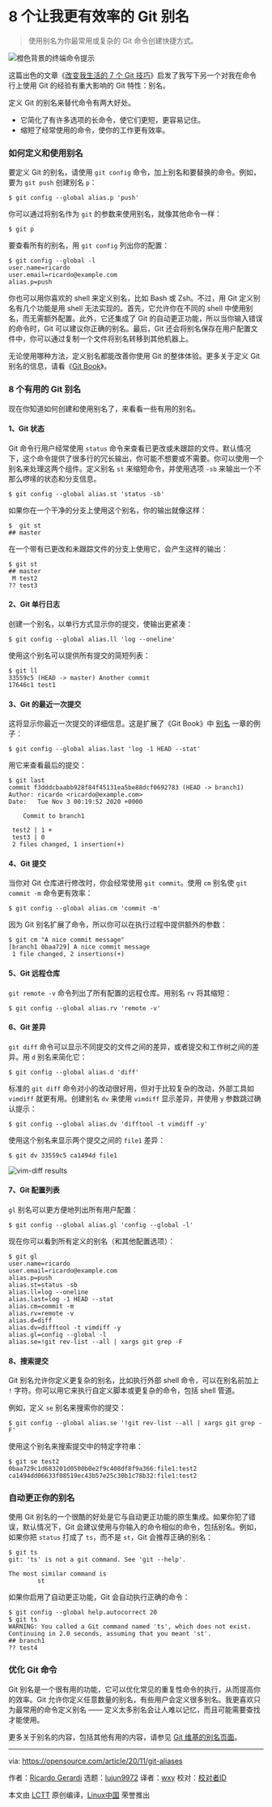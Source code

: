 [#]: collector: (lujun9972)
[#]: translator: (wxy)
[#]: reviewer: (wxy)
[#]: publisher: ( )
[#]: url: ( )
[#]: subject: (8 Git aliases that make me more efficient)
[#]: via: (https://opensource.com/article/20/11/git-aliases)
[#]: author: (Ricardo Gerardi https://opensource.com/users/rgerardi)

8 个让我更有效率的 Git 别名
======

> 使用别名为你最常用或复杂的 Git 命令创建快捷方式。

![橙色背景的终端命令提示][1]

这篇出色的文章《[改变我生活的 7 个 Git 技巧][2]》启发了我写下另一个对我在命令行上使用 Git 的经验有重大影响的 Git 特性：别名。

定义 Git 的别名来替代命令有两大好处。

  * 它简化了有许多选项的长命令，使它们更短，更容易记住。
  * 缩短了经常使用的命令，使你的工作更有效率。

### 如何定义和使用别名

要定义 Git 的别名，请使用 `git config` 命令，加上别名和要替换的命令。例如，要为 `git push` 创建别名 `p`：

```
$ git config --global alias.p 'push'
```

你可以通过将别名作为 `git` 的参数来使用别名，就像其他命令一样：

```
$ git p
```

要查看所有的别名，用 `git config` 列出你的配置：

```
$ git config --global -l
user.name=ricardo
user.email=ricardo@example.com
alias.p=push
```

你也可以用你喜欢的 shell 来定义别名，比如 Bash 或 Zsh。不过，用 Git 定义别名有几个功能是用 shell 无法实现的。首先，它允许你在不同的 shell 中使用别名，而无需额外配置。此外，它还集成了 Git 的自动更正功能，所以当你输入错误的命令时，Git 可以建议你正确的别名。最后，Git 还会将别名保存在用户配置文件中，你可以通过复制一个文件将别名转移到其他机器上。

无论使用哪种方法，定义别名都能改善你使用 Git 的整体体验。更多关于定义 Git 别名的信息，请看《[Git Book][4]》。

### 8 个有用的 Git 别名

现在你知道如何创建和使用别名了，来看看一些有用的别名。

#### 1、Git 状态

Git 命令行用户经常使用 `status` 命令来查看已更改或未跟踪的文件。默认情况下，这个命令提供了很多行的冗长输出，你可能不想要或不需要。你可以使用一个别名来处理这两个组件。定义别名 `st` 来缩短命令，并使用选项 `-sb` 来输出一个不那么啰嗦的状态和分支信息。

```
$ git config --global alias.st 'status -sb'
```

如果你在一个干净的分支上使用这个别名，你的输出就像这样：

```
$  git st
## master
```

在一个带有已更改和未跟踪文件的分支上使用它，会产生这样的输出：

```
$ git st
## master
 M test2
?? test3
```

#### 2、Git 单行日志

创建一个别名，以单行方式显示你的提交，使输出更紧凑：

```
$ git config --global alias.ll 'log --oneline'
```

使用这个别名可以提供所有提交的简短列表：

```
$ git ll
33559c5 (HEAD -> master) Another commit
17646c1 test1
```

#### 3、Git 的最近一次提交

这将显示你最近一次提交的详细信息。这是扩展了《Git Book》中 [别名][4] 一章的例子：

```
$ git config --global alias.last 'log -1 HEAD --stat'
```

用它来查看最后的提交：

```
$ git last
commit f3dddcbaabb928f84f45131ea5be88dcf0692783 (HEAD -> branch1)
Author: ricardo <ricardo@example.com>
Date:   Tue Nov 3 00:19:52 2020 +0000

    Commit to branch1

 test2 | 1 +
 test3 | 0
 2 files changed, 1 insertion(+)
```

#### 4、Git 提交

当你对 Git 仓库进行修改时，你会经常使用 `git commit`。使用 `cm` 别名使 `git commit -m` 命令更有效率：

```
$ git config --global alias.cm 'commit -m'
```

因为 Git 别名扩展了命令，所以你可以在执行过程中提供额外的参数：

```
$ git cm "A nice commit message"
[branch1 0baa729] A nice commit message
 1 file changed, 2 insertions(+)
```

#### 5、Git 远程仓库

`git remote -v` 命令列出了所有配置的远程仓库。用别名 `rv` 将其缩短：

```
$ git config --global alias.rv 'remote -v'
```

#### 6、Git 差异

`git diff` 命令可以显示不同提交的文件之间的差异，或者提交和工作树之间的差异。用 `d` 别名来简化它：

```
$ git config --global alias.d 'diff'
```

标准的 `git diff` 命令对小的改动很好用，但对于比较复杂的改动，外部工具如 `vimdiff` 就更有用。创建别名 `dv` 来使用 `vimdiff` 显示差异，并使用 `y` 参数跳过确认提示：

```
$ git config --global alias.dv 'difftool -t vimdiff -y'
```

使用这个别名来显示两个提交之间的 `file1` 差异：

```
$ git dv 33559c5 ca1494d file1
```

![vim-diff results][5]

#### 7、Git 配置列表

`gl` 别名可以更方便地列出所有用户配置：

```
$ git config --global alias.gl 'config --global -l'
```

现在你可以看到所有定义的别名（和其他配置选项）：

```
$ git gl
user.name=ricardo
user.email=ricardo@example.com
alias.p=push
alias.st=status -sb
alias.ll=log --oneline
alias.last=log -1 HEAD --stat
alias.cm=commit -m
alias.rv=remote -v
alias.d=diff
alias.dv=difftool -t vimdiff -y
alias.gl=config --global -l
alias.se=!git rev-list --all | xargs git grep -F
```

#### 8、搜索提交

Git 别名允许你定义更复杂的别名，比如执行外部 shell 命令，可以在别名前加上 `!` 字符。你可以用它来执行自定义脚本或更复杂的命令，包括 shell 管道。

例如，定义 `se` 别名来搜索你的提交：

```
$ git config --global alias.se '!git rev-list --all | xargs git grep -F'
```

使用这个别名来搜索提交中的特定字符串：

```
$ git se test2
0baa729c1d683201d0500b0e2f9c408df8f9a366:file1:test2
ca1494dd06633f08519ec43b57e25c30b1c78b32:file1:test2
```

### 自动更正你的别名

使用 Git 别名的一个很酷的好处是它与自动更正功能的原生集成。如果你犯了错误，默认情况下，Git 会建议使用与你输入的命令相似的命令，包括别名。例如，如果你把 `status` 打成了 `ts`，而不是 `st`，Git 会推荐正确的别名：

```
$ git ts
git: 'ts' is not a git command. See 'git --help'.

The most similar command is
        st
```

如果你启用了自动更正功能，Git 会自动执行正确的命令：

```
$ git config --global help.autocorrect 20
$ git ts
WARNING: You called a Git command named 'ts', which does not exist.
Continuing in 2.0 seconds, assuming that you meant 'st'.
## branch1
?? test4
```

### 优化 Git 命令

Git 别名是一个很有用的功能，它可以优化常见的重复性命令的执行，从而提高你的效率。Git 允许你定义任意数量的别名，有些用户会定义很多别名。我更喜欢只为最常用的命令定义别名 —— 定义太多别名会让人难以记忆，而且可能需要查找才能使用。

更多关于别名的内容，包括其他有用的内容，请参见 [Git 维基的别名页面][7]。

--------------------------------------------------------------------------------

via: https://opensource.com/article/20/11/git-aliases

作者：[Ricardo Gerardi][a]
选题：[lujun9972][b]
译者：[wxy](https://github.com/wxy)
校对：[校对者ID](https://github.com/校对者ID)

本文由 [LCTT](https://github.com/LCTT/TranslateProject) 原创编译，[Linux中国](https://linux.cn/) 荣誉推出

[a]: https://opensource.com/users/rgerardi
[b]: https://github.com/lujun9972
[1]: https://opensource.com/sites/default/files/styles/image-full-size/public/lead-images/terminal_command_linux_desktop_code.jpg?itok=p5sQ6ODE (Terminal command prompt on orange background)
[2]: https://opensource.com/article/20/10/advanced-git-tips
[3]: mailto:ricardo@example.com
[4]: https://git-scm.com/book/en/v2/Git-Basics-Git-Aliases
[5]: https://opensource.com/sites/default/files/uploads/vimdiff.png (vim-diff results)
[6]: https://creativecommons.org/licenses/by-sa/4.0/
[7]: https://git.wiki.kernel.org/index.php/Aliases
